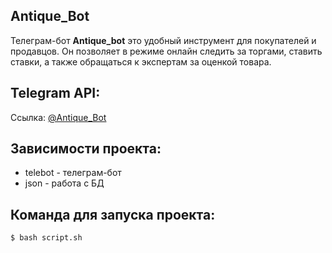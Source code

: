 Antique_Bot
---
Телеграм-бот __Antique_bot__ это удобный инструмент для покупателей и продавцов. Он позволяет в режиме онлайн следить за торгами, ставить ставки, а также обращаться к экспертам за оценкой товара.

Telegram API:
---
Ссылка: [@Antique_Bot](, "Empty so far:(")

Зависимости проекта:
---
- telebot - телеграм-бот
- json - работа с БД

Команда для запуска проекта:
---
```
$ bash script.sh
```
